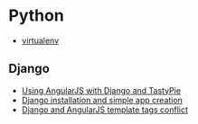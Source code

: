 
# Python

- [virtualenv](virtualenv.md)

## Django

- [Using AngularJS with Django and TastyPie]((http://glynjackson.org/weblog/tutorial-using-angularjs-django))
- [Django installation and simple app creation](django_install_simple_app.md)
- [Django and AngularJS template tags conflict](angularjs_template_tags_conflict.md)

